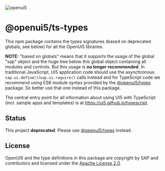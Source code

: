 ![openui5](http://openui5.org/images/OpenUI5_new_big_side.png)

# @openui5/ts-types

This npm package contains the types signatures (based on deprecated globals, see below) for all the OpenUI5 libraries.

<b>NOTE:</b> "based on globals" means that it supports the usage of the global "sap" object and the huge tree below this global object containing all modules and controls. But this usage is <b>no longer recommended</b>. In traditional JavaScript, UI5 application code should use the asynchronous `sap.ui.define()`/`sap.ui.require()` calls instead and for TypeScript code we recommend using ES6 module syntax provided by the [@openui5/types](https://www.npmjs.com/package/@openui5/types) package. So better use that one instead of this package.

The central entry point for all information about using UI5 with TypeScript (incl. sample apps and templates) is at https://ui5.github.io/typescript.

## Status

This project **deprecated**. Please use [@openui5/types](https://www.npmjs.com/package/@openui5/types) instead.

## License
OpenUI5 and the type definitions in this package are copyright by SAP and contributors and licensed under the [Apache License 2.0](https://www.apache.org/licenses/LICENSE-2.0).
